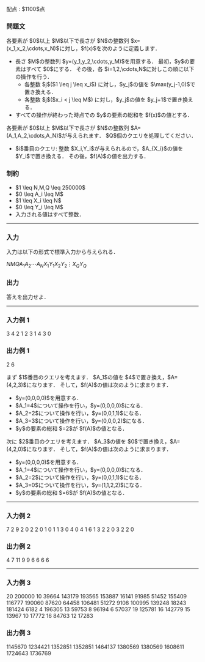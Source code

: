 
<div>

<span>

<span>

<p>
配点 : $1100$点
</p>

<div>

<section>

### **問題文**

<p>
各要素が $0$以上 $M$以下で長さが $N$の整数列 $x=(x_1,x_2,\cdots,x_N)$に対し，$f(x)$を次のように定義します．
</p>

<ul>

<li>
長さ $M$の整数列 $y=(y_1,y_2,\cdots,y_M)$を用意する．
最初，$y$の要素はすべて $0$にする．
その後，各 $i=1,2,\cdots,N$に対しこの順に以下の操作を行う．
<ul>

<li>
各整数 $j$($1 \leq j \leq x_i$) に対し，$y_j$の値を $\max(y_j-1,0)$で置き換える．
</li>

<li>
各整数 $j$($x_i < j \leq M$) に対し，$y_j$の値を $y_j+1$で置き換える．
</li>

</ul>

</li>

<li>
すべての操作が終わった時点での $y$の要素の総和を $f(x)$の値とする．
</li>

</ul>

<p>
各要素が $0$以上 $M$以下で長さが $N$の整数列 $A=(A_1,A_2,\cdots,A_N)$が与えられます．
$Q$個のクエリを処理してください．
</p>

<ul>

<li>
$i$番目のクエリ: 整数 $X_i,Y_i$が与えられるので，$A_{X_i}$の値を $Y_i$で置き換える．
その後，$f(A)$の値を出力する．
</li>

</ul>

</section>

</div>

<div>

<section>

### **制約**

<ul>

<li>
$1 \leq N,M,Q \leq 250000$
</li>

<li>
$0 \leq A_i \leq M$
</li>

<li>
$1 \leq X_i \leq N$
</li>

<li>
$0 \leq Y_i \leq M$
</li>

<li>
入力される値はすべて整数．
</li>

</ul>

</section>

</div>

---

<div>

<div>

<section>

### **入力**

<p>
入力は以下の形式で標準入力から与えられる．
</p>

<div>

$N$$M$$Q$$A_1$$A_2$$\cdots$$A_N$$X_1$$Y_1$$X_2$$Y_2$$\vdots$$X_Q$$Y_Q$
</div>

</section>

</div>

<div>

<section>

### **出力**

<p>
答えを出力せよ．
</p>

</section>

</div>

</div>

---

<div>

<section>

### **入力例 1**

<div>

3 4 2
1 2 3
1 4
3 0

</div>

</section>

</div>

<div>

<section>

### **出力例 1**

<div>

2
6

</div>

<p>
まず $1$番目のクエリを考えます．
$A_1$の値を $4$で置き換え，$A=(4,2,3)$になります．
そして，$f(A)$の値は次のように求まります．
</p>

<ul>

<li>
$y=(0,0,0,0)$を用意する．
</li>

<li>
$A_1=4$について操作を行い，$y=(0,0,0,0)$になる．
</li>

<li>
$A_2=2$について操作を行い，$y=(0,0,1,1)$になる．
</li>

<li>
$A_3=3$について操作を行い，$y=(0,0,0,2)$になる．
</li>

<li>
$y$の要素の総和 $=2$が $f(A)$の値となる．
</li>

</ul>

<p>
次に $2$番目のクエリを考えます．
$A_3$の値を $0$で置き換え，$A=(4,2,0)$になります．
そして，$f(A)$の値は次のように求まります．
</p>

<ul>

<li>
$y=(0,0,0,0)$を用意する．
</li>

<li>
$A_1=4$について操作を行い，$y=(0,0,0,0)$になる．
</li>

<li>
$A_2=2$について操作を行い，$y=(0,0,1,1)$になる．
</li>

<li>
$A_3=0$について操作を行い，$y=(1,1,2,2)$になる．
</li>

<li>
$y$の要素の総和 $=6$が $f(A)$の値となる．
</li>

</ul>

</section>

</div>

---

<div>

<section>

### **入力例 2**

<div>

7 2 9
2 0 2 2 0 1 0
1 1
3 0
4 0
4 1
6 1
3 2
2 0
3 2
2 0

</div>

</section>

</div>

<div>

<section>

### **出力例 2**

<div>

4
7
11
9
9
6
6
6
6

</div>

</section>

</div>

---

<div>

<section>

### **入力例 3**

<div>

20 200000 10
39664 143179 193565 153887 16141 91985 51452 155409 116777 190060 87620 64458 106481 51272 9108 100995 139248 18243 181424 6182
4 196305
13 59753
8 96194
6 57037
19 125781
16 142779
15 13967
10 17772
16 84763
12 17283

</div>

</section>

</div>

<div>

<section>

### **出力例 3**

<div>

1145670
1234421
1352851
1352851
1464137
1380569
1380569
1608611
1724643
1736769

</div>

</section>

</div>

</span>

</span>

</div>
